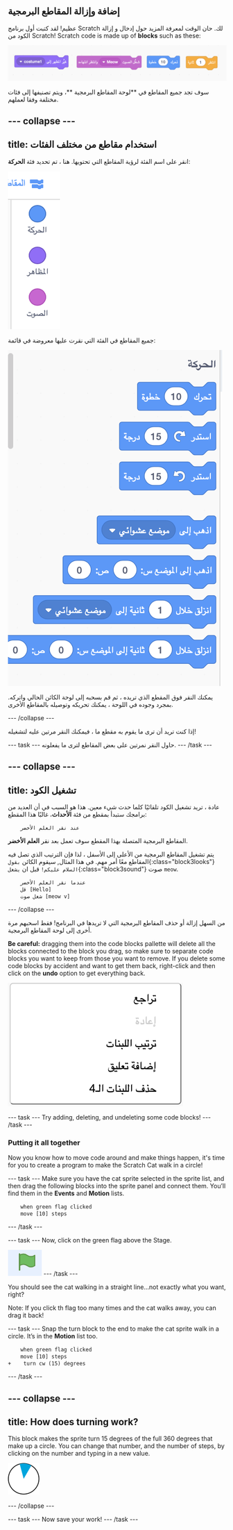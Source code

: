 ## إضافة وإزالة المقاطع البرمجية

عظيم! لقد كتبت أول برنامج Scratch لك. حان الوقت لمعرفة المزيد حول إدخال و إزالة الكود من Scratch! Scratch code is made up of **blocks** such as these:

![](images/code1.png)

سوف تجد جميع المقاطع في **لوحة المقاطع البرمجية **، ويتم تصنيفها إلى فئات مختلفة وفقا لعملهم.

## \--- collapse \---

## title: استخدام مقاطع من مختلف الفئات

انقر على اسم الفئة لرؤية المقاطع التي تحتويها. هنا ، تم تحديد فئة **الحركة**:

![](images/code2a.png)

جميع المقاطع في الفئة التي نقرت عليها معروضة في قائمة:

![](images/code2b.png)

يمكنك النقر فوق المقطع الذي تريده ، ثم قم بسحبه إلى لوحة الكائن الحالي واتركه. بمجرد وجوده في اللوحة ، يمكنك تحريكه وتوصيله بالمقاطع الأخرى.

\--- /collapse \---

إذا كنت تريد أن ترى ما يقوم به مقطع ما ، فيمكنك النقر مرتين عليه لتشغيله!

\--- task \--- حاول النقر نمرتين على بعض المقاطع لترى ما يفعلونه. \--- /task \---

## \--- collapse \---

## title: تشغيل الكود

عادة ، تريد تشغيل الكود تلقائيًا كلما حدث شيء معين. هذا هو السبب في أن العديد من برامجك ستبدأ بمقطع من فئة **الأحداث**، غالبًا هذا المقطع:

```blocks3
    عند نقر العلم الأخضر
```

المقاطع البرمجية المتصلة بهذا المقطع سوف تعمل بعد نقر **العلم الأخضر**.

يتم تشغيل المقاطع البرمجية من الأعلى إلى الأسفل ، لذا فإن الترتيب الذي تصل فيه المقاطع معًا أمر مهم. في هذا المثال, سيقوم الكائن `بقول`{:class="block3looks"} `السلام عليكم!` قبل ان `يشغل`{:class="block3sound"} صوت `meow`.

```blocks3
    عندما نقر العلم الأخضر
    قل [Hello]
    شغل صوت [meow v]
```

\--- /collapse \---

من السهل إزالة أو حذف المقاطع البرمجية التي لا تريدها في البرنامج! فقط اسحبهم مرة أخرى إلى لوحة المقاطع البرمجية.

**Be careful:** dragging them into the code blocks pallette will delete all the blocks connected to the block you drag, so make sure to separate code blocks you want to keep from those you want to remove. If you delete some code blocks by accident and want to get them back, right-click and then click on the **undo** option to get everything back.

![](images/code6.png)

\--- task \--- Try adding, deleting, and undeleting some code blocks! \--- /task \---

### Putting it all together

Now you know how to move code around and make things happen, it's time for you to create a program to make the Scratch Cat walk in a circle!

\--- task \--- Make sure you have the cat sprite selected in the sprite list, and then drag the following blocks into the sprite panel and connect them. You’ll find them in the **Events** and **Motion** lists.

```blocks3
    when green flag clicked
    move [10] steps
```

\--- /task \---

\--- task \--- Now, click on the green flag above the Stage.

![](images/code7.png) \--- /task \---

You should see the cat walking in a straight line...not exactly what you want, right?

Note: If you click th flag too many times and the cat walks away, you can drag it back!

\--- task \--- Snap the turn block to the end to make the cat sprite walk in a circle. It’s in the **Motion** list too.

```blocks3
    when green flag clicked
    move [10] steps
+    turn cw (15) degrees
```

\--- /task \---

## \--- collapse \---

## title: How does turning work?

This block makes the sprite turn 15 degrees of the full 360 degrees that make up a circle. You can change that number, and the number of steps, by clicking on the number and typing in a new value.

![](images/code9.png)

\--- /collapse \---

\--- task \--- Now save your work! \--- /task \---